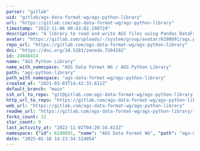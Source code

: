```yaml
---
parser: "gitlab"
uid: "gitlab/ags-data-format-wg/ags-python-library"
url: "https://gitlab.com/ags-data-format-wg/ags-python-library"
timestamp: "2022-11-06 00:43:02.198724"
description: "A library to read and write AGS files using Pandas DataFrames"
avatar: "https://gitlab.com/uploads/-/system/group/avatar/6190891/ags.png"
repo_url: "https://gitlab.com/ags-data-format-wg/ags-python-library"
doi: "https://doi.org/10.5281/zenodo.7264282"
id: 24840414
name: "AGS Python Library"
name_with_namespace: "AGS Data Format WG / AGS Python Library"
path: "ags-python-library"
path_with_namespace: "ags-data-format-wg/ags-python-library"
created_at: "2021-03-03T14:42:33.611Z"
default_branch: "main"
ssh_url_to_repo: "git@gitlab.com:ags-data-format-wg/ags-python-library.git"
http_url_to_repo: "https://gitlab.com/ags-data-format-wg/ags-python-library.git"
web_url: "https://gitlab.com/ags-data-format-wg/ags-python-library"
readme_url: "https://gitlab.com/ags-data-format-wg/ags-python-library/-/blob/main/README.md"
forks_count: 12
star_count: 9
last_activity_at: "2022-11-02T04:20:34.613Z"
namespace: {"id": 6190891, "name": "AGS Data Format WG", "path": "ags-data-format-wg", "kind": "group", "full_path": "ags-data-format-wg", "parent_id": null, "avatar_url": "/uploads/-/system/group/avatar/6190891/ags.png", "web_url": "https://gitlab.com/groups/ags-data-format-wg"}
date: "2025-01-18 14:23:34.514054"
---
```

